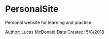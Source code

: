 # PersonalSite
Personal website for learning and practice.

Author: Lucas McDonald
Date Created: 5/8/2018
